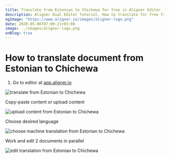 ```yaml
---
title: Translate from Estonian to Chichewa for free in Aligner Editor
description: Aligner Dual Editor Tutorial. How to translate for free from Estonian to Chichewa. Aligner is multilingual document management platform. 
ogImage: "https://www.aligner.io/images/aligner-logo.png"
date: 2020-05-06T07:09:21+03:00
image: ../images/aligner-logo.png
onBlog: true
---
```


# How to translate document from Estonian to Chichewa

1. Go to editor at [app.aligner.io](https://app.aligner.io "Aligner App web page")

![translate from Estonian to Chichewa](../aligner-blank-editor.png "translate from Estonian to Chichewa")

Copy-paste content or upload content

![upload content from Estonian to Chichewa](../aligner-uploaded-document.png "upload content from Estonian to Chichewa")

Choose desired language

![choose machine translation from Estonian to Chichewa](../aligner-language-dropdown.png "choose machine translation from Estonian to Chichewa")

Work and edit 2 documents in parallel

![edit translation from Estonian to Chichewa](../aligner-double-sitded-editor.png "edit translation from Estonian to Chichewa")

